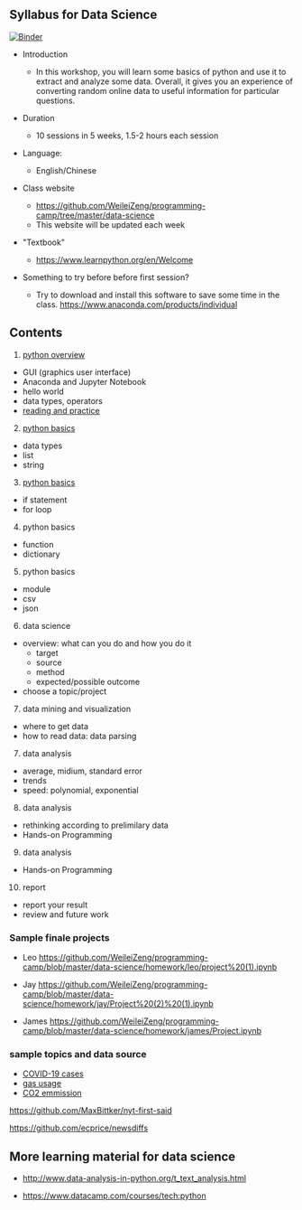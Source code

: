 ## Syllabus for Data Science

[![Binder](https://mybinder.org/badge_logo.svg)](https://mybinder.org/v2/gh/WeileiZeng/programming-camp/master)

- Introduction
  - In this workshop, you will learn some basics of python and use it to extract and analyze some data. Overall, it gives you an experience of converting random online data to useful information for particular questions.

- Duration
  - 10 sessions in 5 weeks, 1.5-2 hours each session
- Language:
  - English/Chinese
- Class website
  - https://github.com/WeileiZeng/programming-camp/tree/master/data-science 
  - This website will be updated each week
- "Textbook" 
  - https://www.learnpython.org/en/Welcome

- Something to try before before first session?
  - Try to download and install this software to save some time in the class. https://www.anaconda.com/products/individual


## Contents

1. [python overview](slides/s1-overview.ipynb)
  - GUI (graphics user interface)
  - Anaconda and Jupyter Notebook
  - hello world
  - data types, operators
  - [reading and practice](https://www.learnpython.org/en/Welcome)
  
2. [python basics](slides/s2-python-basics.ipynb)
  - data types
  - list
  - string

3. [python basics](slides/s3-if-loop.ipynb)
  - if statement
  - for loop

4. python basics
  - function
  - dictionary
  
5. python basics
  - module
  - csv
  - json
  
6. data science
  - overview: what can you do and how you do it
    - target
    - source
    - method
    - expected/possible outcome
  - choose a topic/project
  
7. data mining and visualization
  - where to get data
  - how to read data: data parsing

7. data analysis
  - average, midium, standard error
  - trends
  - speed: polynomial, exponential

8. data analysis
  - rethinking according to prelimilary data
  - Hands-on Programming

9. data analysis
  - Hands-on Programming

10. report
  - report your result
  - review and future work
  
  

### Sample finale projects

- Leo https://github.com/WeileiZeng/programming-camp/blob/master/data-science/homework/leo/project%20(1).ipynb

- Jay https://github.com/WeileiZeng/programming-camp/blob/master/data-science/homework/jay/Project%20(2)%20(1).ipynb

- James https://github.com/WeileiZeng/programming-camp/blob/master/data-science/homework/james/Project.ipynb

### sample topics and data source
- [COVID-19 cases](http://open-source-covid-19.weileizeng.com)
- [gas usage](https://www.eia.gov/dnav/ng/ng_cons_sum_dcu_nus_m.htm)
- [CO2 emmission](https://databank.worldbank.org/reports.aspx?source=2&type=metadata&series=EN.ATM.CO2E.PC)


https://github.com/MaxBittker/nyt-first-said

https://github.com/ecprice/newsdiffs


## More learning material for data science

- http://www.data-analysis-in-python.org/t_text_analysis.html

- https://www.datacamp.com/courses/tech:python